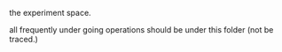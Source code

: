 the experiment space.

all frequently under going operations should be under this folder (not be traced.)